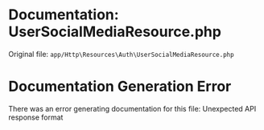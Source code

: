 # Documentation: UserSocialMediaResource.php

Original file: `app/Http\Resources\Auth\UserSocialMediaResource.php`

# Documentation Generation Error

There was an error generating documentation for this file: Unexpected API response format